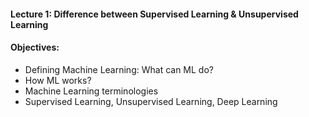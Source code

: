 #### Lecture 1: Difference between Supervised Learning & Unsupervised Learning

#### Objectives:
- Defining Machine Learning: What can ML do?
- How ML works?
- Machine Learning terminologies
- Supervised Learning, Unsupervised Learning, Deep Learning
